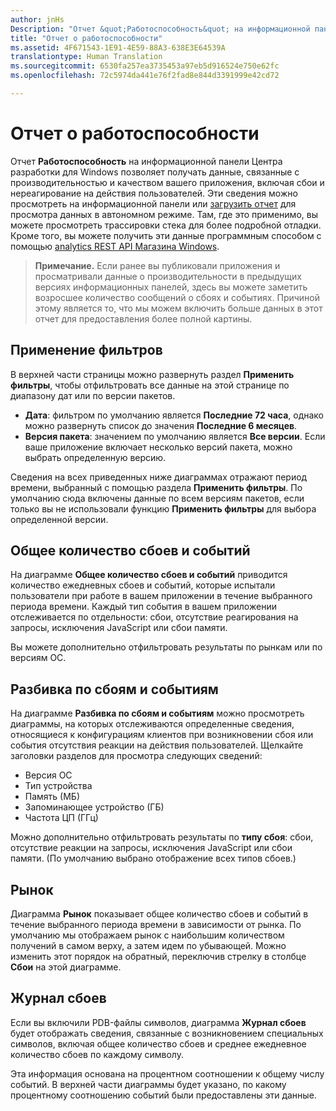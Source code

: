 ```yaml
---
author: jnHs
Description: "Отчет &quot;Работоспособность&quot; на информационной панели Центра разработки для Windows позволяет получать данные, связанные с производительностью и качеством вашего приложения, включая сбои и нереагирование на действия пользователей."
title: "Отчет о работоспособности"
ms.assetid: 4F671543-1E91-4E59-88A3-638E3E64539A
translationtype: Human Translation
ms.sourcegitcommit: 6530fa257ea3735453a97eb5d916524e750e62fc
ms.openlocfilehash: 72c5974da441e76f2fad8e844d3391999e42cd72

---
```


# Отчет о работоспособности


Отчет **Работоспособность** на информационной панели Центра разработки для Windows позволяет получать данные, связанные с производительностью и качеством вашего приложения, включая сбои и нереагирование на действия пользователей. Эти сведения можно просмотреть на информационной панели или [загрузить отчет](download-analytic-reports.md) для просмотра данных в автономном режиме. Там, где это применимо, вы можете просмотреть трассировки стека для более подробной отладки. Кроме того, вы можете получить эти данные программным способом с помощью [analytics REST API Магазина Windows](../monetize/access-analytics-data-using-windows-store-services.md).

> **Примечание.** Если ранее вы публиковали приложения и просматривали данные о производительности в предыдущих версиях информационных панелей, здесь вы можете заметить возросшее количество сообщений о сбоях и событиях. Причиной этому является то, что мы можем включить больше данных в этот отчет для предоставления более полной картины.

## Применение фильтров


В верхней части страницы можно развернуть раздел **Применить фильтры**, чтобы отфильтровать все данные на этой странице по диапазону дат или по версии пакетов.

-   **Дата**: фильтром по умолчанию является **Последние 72 часа**, однако можно развернуть список до значения **Последние 6 месяцев**.
-   **Версия пакета**: значением по умолчанию является **Все версии**. Если ваше приложение включает несколько версий пакета, можно выбрать определенную версию.

Сведения на всех приведенных ниже диаграммах отражают период времени, выбранный с помощью раздела **Применить фильтры**. По умолчанию сюда включены данные по всем версиям пакетов, если только вы не использовали функцию **Применить фильтры** для выбора определенной версии.

## Общее количество сбоев и событий


На диаграмме **Общее количество сбоев и событий** приводится количество ежедневных сбоев и событий, которые испытали пользователи при работе в вашем приложении в течение выбранного периода времени. Каждый тип события в вашем приложении отслеживается по отдельности: сбои, отсутствие реагирования на запросы, исключения JavaScript или сбои памяти.

Вы можете дополнительно отфильтровать результаты по рынкам или по версиям ОС.

## Разбивка по сбоям и событиям


На диаграмме **Разбивка по сбоям и событиям** можно просмотреть диаграммы, на которых отслеживаются определенные сведения, относящиеся к конфигурациям клиентов при возникновении сбоя или события отсутствия реакции на действия пользователей. Щелкайте заголовки разделов для просмотра следующих сведений:

-   Версия ОС
-   Тип устройства
-   Память (МБ)
-   Запоминающее устройство (ГБ)
-   Частота ЦП (ГГц)

Можно дополнительно отфильтровать результаты по **типу сбоя**: сбои, отсутствие реакции на запросы, исключения JavaScript или сбои памяти. (По умолчанию выбрано отображение всех типов сбоев.)

## Рынок


Диаграмма **Рынок** показывает общее количество сбоев и событий в течение выбранного периода времени в зависимости от рынка. По умолчанию мы отображаем рынок с наибольшим количеством получений в самом верху, а затем идем по убывающей. Можно изменить этот порядок на обратный, переключив стрелку в столбце **Сбои** на этой диаграмме.

## Журнал сбоев


Если вы включили PDB-файлы символов, диаграмма **Журнал сбоев** будет отображать сведения, связанные с возникновением специальных символов, включая общее количество сбоев и среднее ежедневное количество сбоев по каждому символу.

Эта информация основана на процентном соотношении к общему числу событий. В верхней части диаграммы будет указано, по какому процентному соотношению событий были предоставлены эти данные.

 

 



<!--HONumber=Aug16_HO3-->


